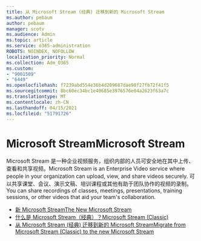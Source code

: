 ```yaml
---
title: 从 Microsoft Stream (经典) 迁移到新的 Microsoft Stream
ms.author: pebaum
author: pebaum
manager: scotv
ms.audience: Admin
ms.topic: article
ms.service: o365-administration
ROBOTS: NOINDEX, NOFOLLOW
localization_priority: Normal
ms.collection: Adm_O365
ms.custom:
- "9001509"
- "6449"
ms.openlocfilehash: f7239abd554e36b4d209687dae98f27fb72f41f5
ms.sourcegitcommit: 8bc60ec34bc1e40685e3976576e04a2623f63a7c
ms.translationtype: MT
ms.contentlocale: zh-CN
ms.lasthandoff: 04/15/2021
ms.locfileid: "51791726"
---
```

# <a name="microsoft-stream"></a><span data-ttu-id="37aea-102">Microsoft Stream</span><span class="sxs-lookup"><span data-stu-id="37aea-102">Microsoft Stream</span></span>

<span data-ttu-id="37aea-103">Microsoft Stream 是一种企业视频服务，组织内部的人员可安全地在其中上传、查看和共享视频。</span><span class="sxs-lookup"><span data-stu-id="37aea-103">Microsoft Stream is an Enterprise Video service where people in your organization can upload, view, and share videos securely.</span></span> <span data-ttu-id="37aea-104">可以共享课堂、会议、演示文稿、培训课程或其他有助于团队协作的视频的录制。</span><span class="sxs-lookup"><span data-stu-id="37aea-104">You can share recordings of classes, meetings, presentations, training sessions, or other videos that aid your team's collaboration.</span></span>  

- [<span data-ttu-id="37aea-105">新 Microsoft Stream</span><span class="sxs-lookup"><span data-stu-id="37aea-105">The New Microsoft Stream</span></span>](https://docs.microsoft.com/stream/new-stream)
- [<span data-ttu-id="37aea-106">什么是 Microsoft Stream（经典）？</span><span class="sxs-lookup"><span data-stu-id="37aea-106">Microsoft Stream (Classic)</span></span>](https://docs.microsoft.com/stream/overview)
- [<span data-ttu-id="37aea-107">从 Microsoft Stream (经典) 迁移到新的 Microsoft Stream</span><span class="sxs-lookup"><span data-stu-id="37aea-107">Migrate from Microsoft Stream (Classic) to the new Microsoft Stream</span></span>](https://docs.microsoft.com/stream/classic-migration)